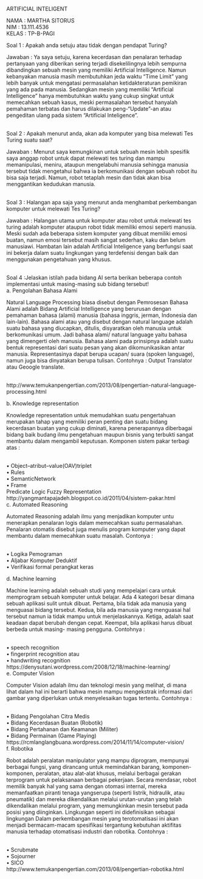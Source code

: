 ARTIFICIAL INTELIGENT

NAMA 	: MARTHA SITORUS<br>
NIM		: 13.111.4536<br>
KELAS	: TP-B-PAGI<br>

Soal 1  	: Apakah anda setuju atau tidak dengan pendapat Turing?<br>
<P>Jawaban 	: Ya saya setuju, karena kecerdasan dan penalaran terhadap pertanyaan yang diberikan sering terjadi disekelilingnya lebih sempurna dibandingkan sebuah mesin yang memiliki Artificial Intelligence. Namun kebanyakan manusia masih membutuhkan jeda waktu “Time Limit” yang lebih banyak untuk mengatasi permasalahan ketidakteraturan pemikiran yang ada pada manusia. Sedangkan mesin yang memiliki “Artificial Intelligence” hanya membutuhkan waktu yang cukup singkat untuk memecahkan sebuah kasus, meski permasalahan tersebut hanyalah pemahaman terbatas dan harus dilakukan peng-“Update”-an atau pengeditan ulang pada sistem “Artificial Inteligence”.</p><br>
Soal 2	: Apakah menurut anda, akan ada komputer yang bisa melewati Tes Turing suatu saat?<br>
<p>Jawaban	: Menurut saya kemungkinan untuk sebuah mesin lebih spesifik saya anggap robot untuk dapat melewati tes turing dan mampu memanipulasi, meniru, ataupun mengelabuhi manusia sehingga manusia tersebut tidak mengetahui bahwa ia berkomunikasi dengan sebuah robot itu bisa saja terjadi. Namun, robot tetaplah mesin dan tidak akan bisa menggantikan kedudukan manusia.</p><br>
Soal 3	: Halangan apa saja yang menurut anda menghambat perkembangan komputer untuk melewati Tes Turing?<br>
<p>Jawaban	: Halangan utama untuk komputer atau robot untuk melewati tes turing adalah komputer ataupun robot tidak memiliki emosi seperti manusia. Meski sudah ada beberapa sistem komputer yang dibuat memiliki emosi buatan, namun emosi tersebut masih sangat sederhan, kaku dan belum manusiawi. Hambatan lain adalah Artificial Inteligence yang berfungsi saat ini bekerja dalam suatu lingkungan yang terdefenisi dengan baik dan menggunakan pengetahuan yang khusus.</p><br>
Soal 4 :Jelaskan istilah pada bidang AI serta berikan beberapa contoh implementasi untuk masing-masing sub bidang tersebut!<br>
a.	Pengolahan Bahasa Alami<br>
<p>Natural Language Processing biasa disebut dengan Pemrosesan Bahasa Alami adalah Bidang Artificial Intelligence yang berurusan dengan pemahaman bahasa (alami) manusia (bahasa inggris, jerman, Indonesia dan lain-lain). Bahasa alami atau yang disebut dengan natural language adalah suatu bahasa yang diucapkan, ditulis, disyaratkan oleh manusia untuk berkomunikasi umum. Jadi bahasa alami/ natural language yaitu bahasa yang dimengerti oleh manusia. Bahasa alami pada prinsipnya adalah suatu bentuk representasi dari suatu pesan yang akan dikomunikasikan antar manusia. Representasinya dapat berupa ucapan/ suara  (spoken language), namun juga bisa dinyatakan berupa tulisan. Contohnya : Output Translator atau Geoogle translate.</p><br>
http://www.temukanpengertian.com/2013/08/pengertian-natural-language-processing.html<br>

b.	Knowledge representation<br>
<p>Knowledge representation untuk memudahkan suatu pengertahuan merupakan tahap yang memiliki peran penting dan suatu bidang kecerdasan buatan yang cukup diminati, karena penerapannya diberbagai bidang baik budang ilmu pengetahuan maupun bisnis yang terbukti sangat membantu dalam mengambil keputusan. Komponen sistem pakar terbagi atas :</p><br>
•	Object–atribut–value(OAV)triplet<br>
•	 Rules<br>
•	SemanticNetwork<br>
•	Frame<br>
Predicate Logic Fuzzy Representation<br>
http://yangmantapajadeh.blogspot.co.id/2011/04/sistem-pakar.html<br>
c.	Automated Reasoning<br>
<p>Automated Reasoning adalah ilmu yang menjadikan komputer untu menerapkan penalaran logis dalam memecahkan suatu permasalahan. Penalaran otomatis disebut juga menulis program komputer yang dapat membantu dalam memecahkan suatu masalah. Contonya :</p><br>
•	Logika Pemograman<br>
•	Aljabar Komputer Deduktif<br>
•	Verifikasi formal perangkat keras<br>

d.	Machine learning<br>
<p>Machine learning adalah sebuah studi yang mempelajari cara untuk memprogram sebuah komputer untuk belajar. Ada 4 kategori besar dimana sebuah aplikasi sulit untuk dibuat. Pertama, bila tidak ada manusia yang menguasai bidang tersebut. Kedua, bila ada manusia yang menguasai hal tersebut namun ia tidak mampu untuk menjelaskannya. Ketiga, adalah saat keadaan dapat berubah dengan cepat. Keempat, bila aplikasi harus dibuat berbeda untuk masing- masing pengguna. Contohnya :</p><br>
•	speech recognition<br>
•	fingerprint recognition atau<br>
•	handwriting recognition<br>
https://denysutani.wordpress.com/2008/12/18/machine-learning/<br>
e.	Computer Vision<br>
<p>Computer Vision adalah ilmu dan teknologi mesin yang melihat, di mana lihat dalam hal ini berarti bahwa mesin mampu mengekstrak informasi dari gambar yang diperlukan untuk menyelesaikan tugas tertentu. Contohnya :</p><br>
•	Bidang Pengolahan Citra Medis<br>
•	Bidang Kecerdasan Buatan (Robotik)<br>
•	Bidang Pertahanan dan Keamanan (Militer)<br>
•	Bidang Permainan (Game Playing)<br>
https://rcmlanglangbuana.wordpress.com/2014/11/14/computer-vision/<br>
f.	Robotika<br>
<p>Robot adalah peralatan manipulator yang mampu diprogram, mempunyai berbagai fungsi, yang dirancang untuk memindahkan barang, komponen-komponen, peralatan, atau alat-alat khusus, melalui berbagai gerakan terprogram untuk pelaksanaan berbagai pekerjaan. Secara mendasar, robot memilik banyak hal yang sama dengan otomasi internal, mereka memanfaatkan piranti tenaga yangserupa (seperti listrik, hidraulik, atau pneumatik) dan mereka dikendalikan melalui urutan-urutan yang telah dikendalikan melalui program, yang memungkinkan mesin tersebut pada posisi yang diinginkan. Lingkungan seperti ini didefinisikan sebagai lingkungan Dalam perkembangan mesin yang terotomatisasi ini akan menjadi bermacam-macam spesifikasi tergantung kebutuhan aktifitas manusia terhadap otomatisasi industri dan robotika. Contohnya :</p><br>
•	Scrubmate<br>
•	Sojourner<br>
•	SICO<br>
http://www.temukanpengertian.com/2013/08/pengertian-robotika.html




